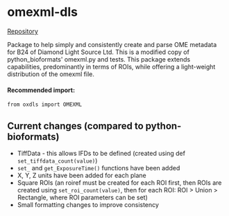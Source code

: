 # omexml-dls
[Repository](https://github.com/DiamondLightSource/python-omexml-dls)

Package to help simply and consistently create and parse OME metadata for B24 of Diamond Light Source Ltd. This is 
a modified copy of python_bioformats' omexml.py and tests. This package extends capabilities, predominantly in 
terms of ROIs, while offering a light-weight distribution of the omexml file.

#### Recommended import:
`from oxdls import OMEXML`

## Current changes (compared to python-bioformats)
* TiffData - this allows IFDs to be defined (created using def `set_tiffdata_count(value)`)
* `set_` and `get_ExposureTime()` functions have been added
* X, Y, Z units have been added for each plane
* Square ROIs (an roiref must be created for each ROI first, then ROIs are created using `set_roi_count(value)`, then for each ROI: ROI > Union > Rectangle, where ROI parameters can be set)
* Small formatting changes to improve consistency